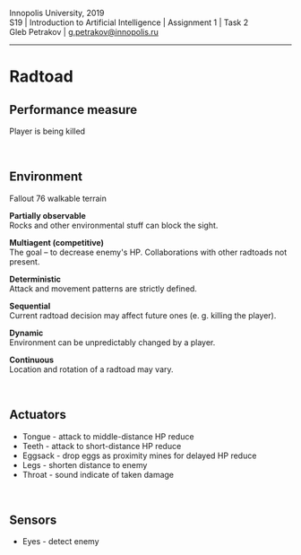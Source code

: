 Innopolis University, 2019  
S19 | Introduction to Artificial Intelligence | Assignment 1 | Task 2  
Gleb Petrakov | g.petrakov@innopolis.ru  

---

# Radtoad

## Performance measure

Player is being killed

<br/>

## Environment
Fallout 76 walkable terrain

**Partially observable**  
Rocks and other environmental stuff can block the sight. <br/>

**Multiagent (competitive)**  
The goal – to decrease enemy's HP. Collaborations with other radtoads not present. <br/>

**Deterministic**  
Attack and movement patterns are strictly defined. <br/>

**Sequential**  
Current radtoad decision may affect future ones (e. g. killing the player). <br/>

**Dynamic**  
Environment can be unpredictably changed by a player. <br/>

**Continuous**  
Location and rotation of a radtoad may vary. <br/>

<br/>

## Actuators

 * Tongue - attack to middle-distance HP reduce
 * Teeth - attack to short-distance HP reduce
 * Eggsack - drop eggs as proximity mines for delayed HP reduce
 * Legs - shorten distance to enemy
 * Throat - sound indicate of taken damage

<br/>

## Sensors
 * Eyes - detect enemy